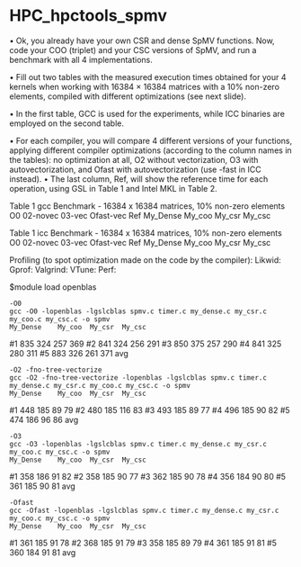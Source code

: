 # HPC_hpctools_spmv
• Ok, you already have your own CSR and dense SpMV functions. Now, code your COO (triplet) and your CSC versions of SpMV, and run a benchmark with all 4 implementations.

• Fill out two tables with the measured execution times obtained for your 4 kernels when working with 16384 × 16384 matrices with a 10% non-zero elements, compiled with different optimizations (see next slide).

• In the first table, GCC is used for the experiments, while ICC binaries are employed on the second table.

• For each compiler, you will compare 4 different versions of your functions, applying different compiler optimizations (according to the column names in the tables): no optimization at all, O2 without vectorization, O3 with autovectorization, and Ofast with autovectorization (use -fast in ICC instead).
• The last column, Ref, will show the reference time for each operation, using GSL in Table 1 and Intel MKL in Table 2.

Table 1 gcc Benchmark - 16384 x 16384 matrices, 10% non-zero elements
            O0  02-novec    03-vec  Ofast-vec   Ref
My_Dense
My_coo
My_csr
My_csc

Table 1 icc Benchmark - 16384 x 16384 matrices, 10% non-zero elements
            O0  02-novec    03-vec  Ofast-vec   Ref
My_Dense
My_coo
My_csr
My_csc


Profiling (to spot optimization made on the code by the compiler):
Likwid:
Gprof:
Valgrind:
VTune:
Perf:



$module load openblas

    -O0
    gcc -O0 -lopenblas -lgslcblas spmv.c timer.c my_dense.c my_csr.c my_coo.c my_csc.c -o spmv
    My_Dense    My_coo  My_csr  My_csc
#1 835          324     257     369
#2 841          324     256     291
#3 850          375     257     290
#4 841          325     280     311
#5 883          326     261     371
avg

    -O2 -fno-tree-vectorize
    gcc -O2 -fno-tree-vectorize -lopenblas -lgslcblas spmv.c timer.c my_dense.c my_csr.c my_coo.c my_csc.c -o spmv
    My_Dense    My_coo  My_csr  My_csc
#1  448         185     89      79
#2  480         185     116     83
#3  493         185     89      77
#4  496         185     90      82
#5  474         186     96      86
avg

    -O3
    gcc -O3 -lopenblas -lgslcblas spmv.c timer.c my_dense.c my_csr.c my_coo.c my_csc.c -o spmv
    My_Dense    My_coo  My_csr  My_csc
#1  358         186     91      82
#2  358         185     90      77
#3  362         185     90      78
#4  356         184     90      80
#5  361         185     90      81
avg

    -Ofast
    gcc -Ofast -lopenblas -lgslcblas spmv.c timer.c my_dense.c my_csr.c my_coo.c my_csc.c -o spmv
    My_Dense    My_coo  My_csr  My_csc
#1  361         185     91      78
#2  368         185     91      79
#3  358         185     89      79
#4  361         185     91      81
#5  360         184     91      81
avg
